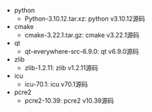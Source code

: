 * python
    * Python-3.10.12.tar.xz: python v3.10.12源码
* cmake
    * cmake-3.22.1.tar.gz: cmake v3.22.1源码
* qt
    * qt-everywhere-src-6.9.0: qt v6.9.0源码
* zlib
    * zlib-1.2.11: zlib v1.2.11源码
* icu
    * icu-70.1: icu v70.1源码
* pcre2
    * pcre2-10.39: pcre2 v10.39源码
